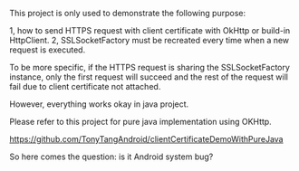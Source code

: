 This project is only used to demonstrate the following purpose:

1, how to send HTTPS request with client certificate with OkHttp or build-in HttpClient.
2, SSLSocketFactory must be recreated every time when a new request is executed.


To be more specific, if the HTTPS request is sharing the SSLSocketFactory instance, only the first 
request will succeed and the rest of the request will fail due to client certificate not attached.

However, everything works okay in java project. 

Please refer to this project for pure java implementation using OKHttp.

https://github.com/TonyTangAndroid/clientCertificateDemoWithPureJava

So here comes the question: is it Android system bug?


